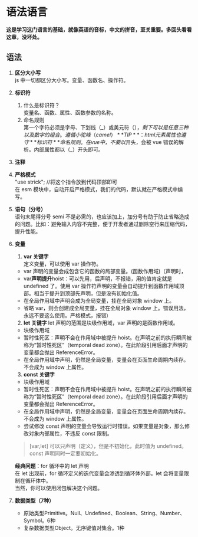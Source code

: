# 语法语言

**这是学习这门语言的基础，就像英语的音标，中文的拼音，至关重要。多回头看看这章，没坏处。**

## 语法

1. **区分大小写**  
   js 中一切都区分大小写。变量、函数名、操作符。
2. **标识符**
   1. 什么是标识符？  
      变量名、函数、属性、函数参数的名称。
   2. 命名规则  
      第一个字符必须是字母、下划线（\_）或美元符（$），剩下可以是任意三种以及数字的组合。遵循小驼峰（camel）
    **TIP**：html元素属性也遵守**标识符**命名规则。在vue中，不要以$开头，会被 vue 错误的解析。内部属性都以（\_）开头即可。
3. **注释**
4. **严格模式**  
   "use strick"; //将这个指令放到代码顶部即可  
   在 esm 模块中，自动开启严格模式，我们的代码，默认就在严格模式中编写。
5. **语句（分号）**  
   语句末尾得分号 semi 不是必需的，也应该加上，加分号有助于防止省略造成的问题。比如：避免输入内容不完整，便于开发者通过删除空行来压缩代码，提升性能。

6. **变量**

   1. **var 关键字**  
      定义变量，可以使用 var 操作符。

   - var 声明的变量会成包含它的函数的局部变量。(函数作用域)（声明时，
   - var**声明提升**hoist：可以先用，后声明，不报错，用的值肯定就是 undefined 了。使用 var 操作符声明的变量会自动提升到函数作用域顶部。相当于提升到顶部先声明，但是没有初始化值。
   - 在全局作用域中声明会成为全局变量，挂在全局对象 window 上。
   - 省略 var，则会创建成全局变量，挂在全局对象 window 上。错误用法，永远不要这么使用。严格模式，报错）

   2. **let 关键字**
      let 声明的范围是块级作用域，var 声明的是函数作用域。

   - 块级作用域
   - 暂时性死区：声明不会在作用域中被提升 hoist。在声明之前的执行瞬间被称为“暂时性死区”（temporal dead zone）。在此阶段引用后面才声明的变量都会抛出 ReferenceError。
   - 在全局作用域中声明，仍然是全局变量，变量会在页面生命周期内续存。不会成为 window 上属性。

   3. **const 关键字**

   - 块级作用域
   - 暂时性死区：声明不会在作用域中被提升 hoist。在声明之前的执行瞬间被称为“暂时性死区”（temporal dead zone）。在此阶段引用后面才声明的变量都会抛出 ReferenceError。
   - 在全局作用域中声明，仍然是全局变量，变量会在页面生命周期内续存。不会成为 window 上属性。
   - 尝试修改 const 声明的变量会导致运行时错误。如果变量是对象，那么修改对象内部属性，不违反 const 限制。

   > [var,let] 可以只声明（定义），但是不初始化，此时值为 undefined。const 声明同时一定要初始化。

   **经典问题**：for 循环中的 let 声明  
   在 let 出现前，for 循环定义的迭代变量会渗透到循环体外部。let 会将变量限制在循环体中。  
   当然，你可以使用闭包解决这个问题。

7. **数据类型（7种）**
    - 原始类型Primitive。Null、Undefined、Boolean、String、Number、Symbol。6种
    - 复杂数据类型Object。无序键值对集合。1种
